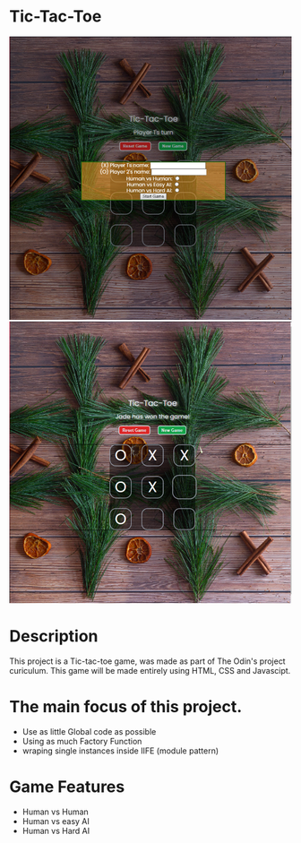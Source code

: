 # Tic-Tac-Toe

![StartScreen](/imgs/Startscreen.png)
![Gameplay](/imgs/Gameplay.png)

# Description
This project is a Tic-tac-toe game, was made as part of The Odin's project curiculum. This game will be made entirely using HTML, CSS and Javascipt. 

# The main focus of this project.
<ul>
    <li>Use as little Global code as possible</li>
    <li>Using as much Factory Function</li>
    <li>wraping single instances inside IIFE (module pattern)</li>
</ul>

# Game Features
<ul>
    <li>Human vs Human</li>
    <li>Human vs easy AI</li>
    <li>Human vs Hard AI</li>
</ul>


